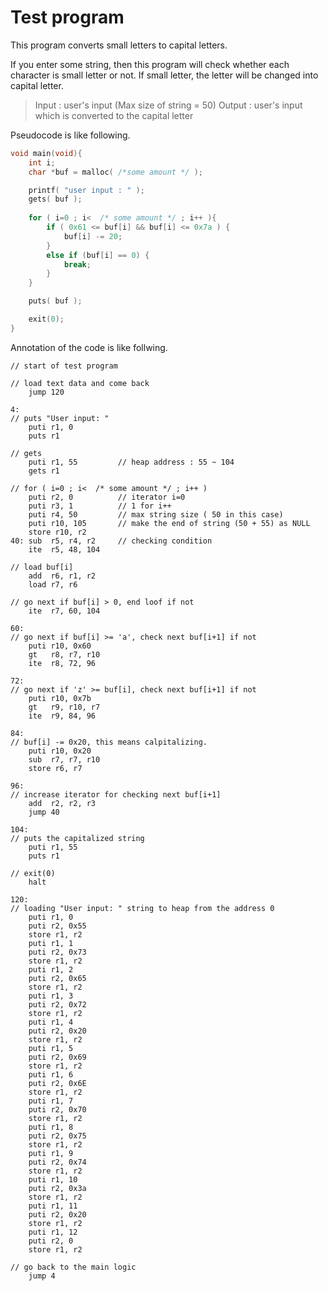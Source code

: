 # Test program

This program converts small letters to capital letters. 

If you enter some string, then this program will check whether each character is small letter or not. If small letter, the letter will be changed into capital letter. 

> Input : user's input (Max size of string = 50)
> Output : user's input which is converted to the capital letter 

Pseudocode is like following. 

``` C
void main(void){
    int i; 
    char *buf = malloc( /*some amount */ );

    printf( "user input : " );
    gets( buf );
    
    for ( i=0 ; i<  /* some amount */ ; i++ ){
        if ( 0x61 <= buf[i] && buf[i] <= 0x7a ) {
            buf[i] -= 20; 
        }
        else if (buf[i] == 0) {
            break; 
        }
    }

    puts( buf ); 

    exit(0);
}
```

Annotation of the code is like follwing. 

```
// start of test program 

// load text data and come back 
    jump 120
    
4:
// puts "User input: "
    puti r1, 0
    puts r1

// gets 
    puti r1, 55         // heap address : 55 ~ 104
    gets r1

// for ( i=0 ; i<  /* some amount */ ; i++ )
    puti r2, 0          // iterator i=0 
    puti r3, 1          // 1 for i++
    puti r4, 50         // max string size ( 50 in this case)
    puti r10, 105       // make the end of string (50 + 55) as NULL 
    store r10, r2
40: sub  r5, r4, r2     // checking condition 
    ite  r5, 48, 104

// load buf[i]
    add  r6, r1, r2
    load r7, r6

// go next if buf[i] > 0, end loof if not
    ite  r7, 60, 104 

60: 
// go next if buf[i] >= 'a', check next buf[i+1] if not  
    puti r10, 0x60
    gt   r8, r7, r10
    ite  r8, 72, 96

72: 
// go next if 'z' >= buf[i], check next buf[i+1] if not
    puti r10, 0x7b
    gt   r9, r10, r7
    ite  r9, 84, 96

84: 
// buf[i] -= 0x20, this means calpitalizing. 
    puti r10, 0x20
    sub  r7, r7, r10 
    store r6, r7

96: 
// increase iterator for checking next buf[i+1]
    add  r2, r2, r3
    jump 40
    
104:
// puts the capitalized string 
    puti r1, 55
    puts r1

// exit(0)
    halt

120:
// loading "User input: " string to heap from the address 0 
    puti r1, 0
    puti r2, 0x55
    store r1, r2
    puti r1, 1
    puti r2, 0x73
    store r1, r2
    puti r1, 2
    puti r2, 0x65
    store r1, r2
    puti r1, 3
    puti r2, 0x72
    store r1, r2
    puti r1, 4
    puti r2, 0x20
    store r1, r2
    puti r1, 5
    puti r2, 0x69
    store r1, r2
    puti r1, 6
    puti r2, 0x6E
    store r1, r2
    puti r1, 7
    puti r2, 0x70
    store r1, r2
    puti r1, 8
    puti r2, 0x75
    store r1, r2
    puti r1, 9
    puti r2, 0x74
    store r1, r2
    puti r1, 10
    puti r2, 0x3a
    store r1, r2
    puti r1, 11
    puti r2, 0x20
    store r1, r2
    puti r1, 12
    puti r2, 0
    store r1, r2

// go back to the main logic 
    jump 4
```